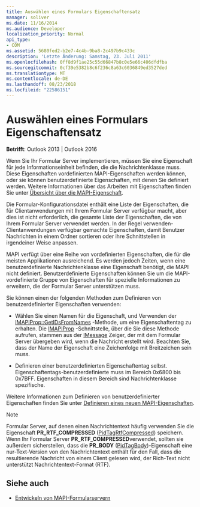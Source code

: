 ```yaml
---
title: Auswählen eines Formulars Eigenschaftensatz
manager: soliver
ms.date: 11/16/2014
ms.audience: Developer
localization_priority: Normal
api_type:
- COM
ms.assetid: 5680fed2-b2e7-4c4b-9ba8-2c497b9c433c
description: 'Letzte Änderung: Samstag, 23. Juli 2011'
ms.openlocfilehash: 0ff8d9f1ae25c55d66847b8c0e5e66c406dfdfba
ms.sourcegitcommit: 0cf39e5382b8c6f236c8a63c6036849ed3527ded
ms.translationtype: MT
ms.contentlocale: de-DE
ms.lasthandoff: 08/23/2018
ms.locfileid: "22586151"
---
```

# <a name="choosing-a-forms-property-set"></a>Auswählen eines Formulars Eigenschaftensatz

**Betrifft**: Outlook 2013 | Outlook 2016 
  
Wenn Sie Ihr Formular Server implementieren, müssen Sie eine Eigenschaft für jede Informationseinheit befinden, die die Nachrichtenklasse muss. Diese Eigenschaften vordefinierten MAPI-Eigenschaften werden können, oder sie können benutzerdefinierte Eigenschaften, mit denen Sie definiert werden. Weitere Informationen über das Arbeiten mit Eigenschaften finden Sie unter [Übersicht über die MAPI-Eigenschaft](mapi-property-overview.md).
  
Die Formular-Konfigurationsdatei enthält eine Liste der Eigenschaften, die für Clientanwendungen mit Ihrem Formular Server verfügbar macht, aber dies ist nicht erforderlich, die gesamte Liste der Eigenschaften, die von Ihrem Formular Server verwendet werden. In der Regel verwenden-Clientanwendungen verfügbar gemachte Eigenschaften, damit Benutzer Nachrichten in einem Ordner sortieren oder ihre Schnittstellen in irgendeiner Weise anpassen.
  
MAPI verfügt über eine Reihe von vordefinierten Eigenschaften, die für die meisten Applikationen ausreichend. Es werden jedoch Zeiten, wenn eine benutzerdefinierte Nachrichtenklasse eine Eigenschaft benötigt, die MAPI nicht definiert. Benutzerdefinierte Eigenschaften können Sie um die MAPI-vordefinierte Gruppe von Eigenschaften für spezielle Informationen zu erweitern, die der Formular Server unterstützen muss.
  
Sie können einen der folgenden Methoden zum Definieren von benutzerdefinierter Eigenschaften verwenden:
  
- Wählen Sie einen Namen für die Eigenschaft, und Verwenden der [IMAPIProp::GetIDsFromNames](imapiprop-getidsfromnames.md) -Methode, um eine Eigenschaftentag zu erhalten. Die [IMAPIProp](imapipropiunknown.md) -Schnittstelle, über die Sie diese Methode aufrufen, stammen aus der [IMessage](imessageimapiprop.md) Zeiger, der mit dem Formular Server übergeben wird, wenn die Nachricht erstellt wird. Beachten Sie, dass der Name der Eigenschaft eine Zeichenfolge mit Breitzeichen sein muss. 
    
- Definieren einer benutzerdefinierten Eigenschaftentag selbst. Eigenschaftentags-benutzerdefinierte muss im Bereich 0x6800 bis 0x7BFF. Eigenschaften in diesem Bereich sind Nachrichtenklasse spezifische.
    
Weitere Informationen zum Definieren von benutzerdefinierter Eigenschaften finden Sie unter [Definieren eines neuen MAPI-Eigenschaften](defining-new-mapi-properties.md).
  
> [!NOTE]
> Formular Server, auf denen einen Nachrichtentext häufig verwenden Sie die Eigenschaft **PR_RTF_COMPRESSED** ([PidTagRtfCompressed](pidtagrtfcompressed-canonical-property.md)) speichern. Wenn Ihr Formular Server **PR_RTF_COMPRESSED**verwendet, sollten sie außerdem sicherstellen, dass die **PR_BODY** ([PidTagBody](pidtagbody-canonical-property.md))-Eigenschaft eine nur-Text-Version von den Nachrichtentext enthält für den Fall, dass die resultierende Nachricht von einem Client gelesen wird, der Rich-Text nicht unterstützt Nachrichtentext-Format (RTF). 
  
## <a name="see-also"></a>Siehe auch

- [Entwickeln von MAPI-Formularservern](developing-mapi-form-servers.md)

